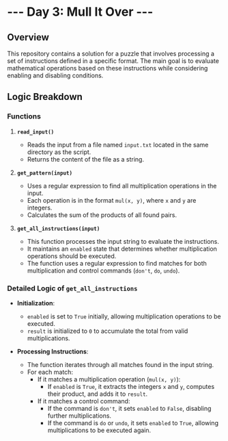 # --- Day 3: Mull It Over ---

## Overview

This repository contains a solution for a puzzle that involves processing a set of instructions defined in a specific format. The main goal is to evaluate mathematical operations based on these instructions while considering enabling and disabling conditions.


## Logic Breakdown

### Functions

1. **`read_input()`**
   - Reads the input from a file named `input.txt` located in the same directory as the script.
   - Returns the content of the file as a string.

2. **`get_pattern(input)`**
   - Uses a regular expression to find all multiplication operations in the input.
   - Each operation is in the format `mul(x, y)`, where `x` and `y` are integers.
   - Calculates the sum of the products of all found pairs.

3. **`get_all_instructions(input)`**
   - This function processes the input string to evaluate the instructions.
   - It maintains an `enabled` state that determines whether multiplication operations should be executed.
   - The function uses a regular expression to find matches for both multiplication and control commands (`don't`, `do`, `undo`).

### Detailed Logic of `get_all_instructions`

- **Initialization**: 
  - `enabled` is set to `True` initially, allowing multiplication operations to be executed.
  - `result` is initialized to `0` to accumulate the total from valid multiplications.

- **Processing Instructions**:
  - The function iterates through all matches found in the input string.
  - For each match:
    - If it matches a multiplication operation (`mul(x, y)`):
      - If `enabled` is `True`, it extracts the integers `x` and `y`, computes their product, and adds it to `result`.
    - If it matches a control command:
      - If the command is `don't`, it sets `enabled` to `False`, disabling further multiplications.
      - If the command is `do` or `undo`, it sets `enabled` to `True`, allowing multiplications to be executed again.

